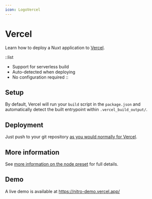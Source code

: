 ```yaml
---
icon: LogoVercel
---
```


# Vercel

Learn how to deploy a Nuxt application to [Vercel](https://vercel.com).

::list
- Support for serverless build
- Auto-detected when deploying
- No configuration required
::

## Setup

By default, Vercel will run your `build` script in the `package.json` and automatically detect the built entrypoint within `.vercel_build_output/`.

## Deployment

Just push to your git repository [as you would normally for Vercel](https://vercel.com/docs/git).

## More information

See [more information on the node preset](/deployment/presets/node) for full details.

## Demo

A live demo is available at https://nitro-demo.vercel.app/
